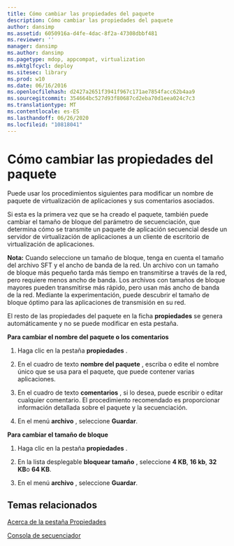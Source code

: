 ```yaml
---
title: Cómo cambiar las propiedades del paquete
description: Cómo cambiar las propiedades del paquete
author: dansimp
ms.assetid: 6050916a-d4fe-4dac-8f2a-47308dbbf481
ms.reviewer: ''
manager: dansimp
ms.author: dansimp
ms.pagetype: mdop, appcompat, virtualization
ms.mktglfcycl: deploy
ms.sitesec: library
ms.prod: w10
ms.date: 06/16/2016
ms.openlocfilehash: d2427a2651f3941f967c171ae7854facc62b4aa9
ms.sourcegitcommit: 354664bc527d93f80687cd2eba70d1eea024c7c3
ms.translationtype: MT
ms.contentlocale: es-ES
ms.lasthandoff: 06/26/2020
ms.locfileid: "10818041"
---
```

# Cómo cambiar las propiedades del paquete


Puede usar los procedimientos siguientes para modificar un nombre de paquete de virtualización de aplicaciones y sus comentarios asociados.

Si esta es la primera vez que se ha creado el paquete, también puede cambiar el tamaño de bloque del parámetro de secuenciación, que determina cómo se transmite un paquete de aplicación secuencial desde un servidor de virtualización de aplicaciones a un cliente de escritorio de virtualización de aplicaciones.

**Nota:**  Cuando seleccione un tamaño de bloque, tenga en cuenta el tamaño del archivo SFT y el ancho de banda de la red. Un archivo con un tamaño de bloque más pequeño tarda más tiempo en transmitirse a través de la red, pero requiere menos ancho de banda. Los archivos con tamaños de bloque mayores pueden transmitirse más rápido, pero usan más ancho de banda de la red. Mediante la experimentación, puede descubrir el tamaño de bloque óptimo para las aplicaciones de transmisión en su red.

 

El resto de las propiedades del paquete en la ficha **propiedades** se genera automáticamente y no se puede modificar en esta pestaña.

**Para cambiar el nombre del paquete o los comentarios**

1.  Haga clic en la pestaña **propiedades** .

2.  En el cuadro de texto **nombre del paquete** , escriba o edite el nombre único que se usa para el paquete, que puede contener varias aplicaciones.

3.  En el cuadro de texto **comentarios** , si lo desea, puede escribir o editar cualquier comentario. El procedimiento recomendado es proporcionar información detallada sobre el paquete y la secuenciación.

4.  En el menú **archivo** , seleccione **Guardar**.

**Para cambiar el tamaño de bloque**

1.  Haga clic en la pestaña **propiedades** .

2.  En la lista desplegable **bloquear tamaño** , seleccione **4 KB**, **16 kb**, **32 KB**o **64 KB**.

3.  En el menú **archivo** , seleccione **Guardar**.

## Temas relacionados


[Acerca de la pestaña Propiedades](about-the-properties-tab.md)

[Consola de secuenciador](sequencer-console.md)

 

 





